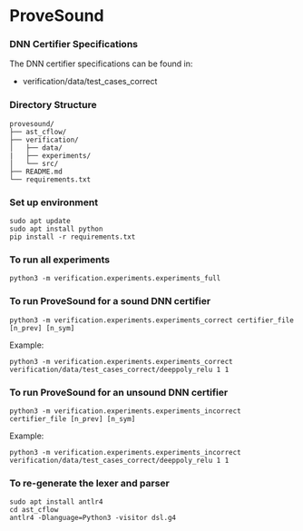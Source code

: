 # ProveSound

###  DNN Certifier Specifications
The DNN certifier specifications can be found in:
 - verification/data/test_cases_correct

### Directory Structure

```
provesound/
├── ast_cflow/
├── verification/
│   ├── data/
|   ├── experiments/
│   └── src/
├── README.md
└── requirements.txt
```

### Set up environment
```
sudo apt update
sudo apt install python
pip install -r requirements.txt
```

### To run all experiments
```
python3 -m verification.experiments.experiments_full 
```

### To run ProveSound for a sound DNN certifier

```
python3 -m verification.experiments.experiments_correct certifier_file [n_prev] [n_sym]
```

Example:
```
python3 -m verification.experiments.experiments_correct verification/data/test_cases_correct/deeppoly_relu 1 1
```

### To run ProveSound for an unsound DNN certifier

```
python3 -m verification.experiments.experiments_incorrect certifier_file [n_prev] [n_sym]
```

Example:
```
python3 -m verification.experiments.experiments_incorrect verification/data/test_cases_correct/deeppoly_relu 1 1
```

### To re-generate the lexer and parser

```
sudo apt install antlr4
cd ast_cflow
antlr4 -Dlanguage=Python3 -visitor dsl.g4
```